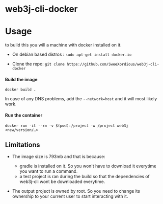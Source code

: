 # web3j-cli-docker

# Usage

to build this you will a machine with docker installed on it. 

- On debian based distros : `sudo apt-get install docker.io`

- Clone the repo: `git clone https://github.com/SweeXordious/web3j-cli-docker`

#### Build the image 

`docker build .` 

In case of any DNS problems, add the `--network=host` and it will most likely work.


#### Run the container

` docker run -it --rm -v $(pwd):/project -w /project web3j <new/version/…> `


## Limitations

- The image size is 793mb and that is because:
  - gradle is installed on it. So you won't have to download it everytime you want to run a command.
  - a test project is ran during the build so that the dependencies of web3j-cli wont be downloaded everytime.
  
- The output project is owned by root. So you need to change its ownership to your current user to start interacting with it.
